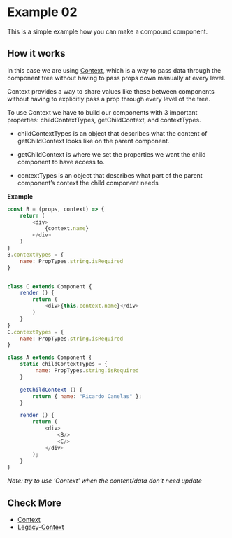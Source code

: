 # Example 02

This is a simple example how you can make a compound component.

## How it works

In this case we are using [Context](https://reactjs.org/docs/context.html), which is a way to pass data through the component tree without having to pass props down manually at every level.

Context provides a way to share values like these between components without having to explicitly pass a prop through every level of the tree.

To use Context we have to build our components with 3 important properties: childContextTypes, getChildContext, and contextTypes.

- childContextTypes is an object that describes what the content of getChildContext looks like on the parent component.

- getChildContext is where we set the properties we want the child component to have access to.

- contextTypes is an object that describes what part of the parent component’s context the child component needs

**Example**

```js
const B = (props, context) => {
    return (
        <div>
            {context.name}
        </div>
    )
}
B.contextTypes = {
    name: PropTypes.string.isRequired
}


class C extends Component {
    render () {
        return (
            <div>{this.context.name}</div>
        )
    }
}
C.contextTypes = {
    name: PropTypes.string.isRequired
}

class A extends Component {
    static childContextTypes = {
         name: PropTypes.string.isRequired
    }

    getChildContext () {
        return { name: "Ricardo Canelas" };
    }

    render () {
        return (
            <div>
                <B/>
                <C/>
            </div>
        );
    }
}
```

*Note: try to use 'Context' when the content/data don't need update*

## Check More

- [Context](https://reactjs.org/docs/context.html)
- [Legacy-Context](https://reactjs.org/docs/legacy-context.html)